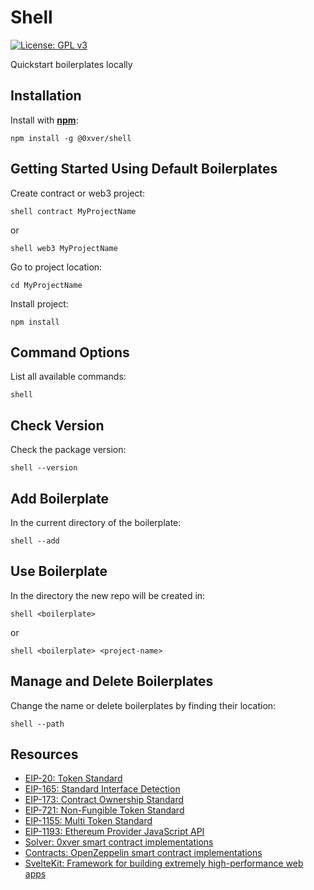 # Shell

[![License: GPL v3](https://img.shields.io/badge/License-GPLv3-blue.svg)](https://www.gnu.org/licenses/gpl-3.0)

Quickstart boilerplates locally

## Installation

Install with [**npm**](https://www.npmjs.com):

```
npm install -g @0xver/shell
```

## Getting Started Using Default Boilerplates

Create contract or web3 project:

```
shell contract MyProjectName
```

or

```
shell web3 MyProjectName
```

Go to project location:

```
cd MyProjectName
```

Install project:

```
npm install
```

## Command Options

List all available commands:

```
shell
```

## Check Version

Check the package version:

```
shell --version
```

## Add Boilerplate

In the current directory of the boilerplate:

```
shell --add
```

## Use Boilerplate

In the directory the new repo will be created in:

```
shell <boilerplate>
```

or

```
shell <boilerplate> <project-name>
```

## Manage and Delete Boilerplates

Change the name or delete boilerplates by finding their location:

```
shell --path
```

## Resources

- [EIP-20: Token Standard](https://eips.ethereum.org/EIPS/eip-20)
- [EIP-165: Standard Interface Detection](https://eips.ethereum.org/EIPS/eip-165)
- [EIP-173: Contract Ownership Standard](https://eips.ethereum.org/EIPS/eip-173)
- [EIP-721: Non-Fungible Token Standard](https://eips.ethereum.org/EIPS/eip-721)
- [EIP-1155: Multi Token Standard](https://eips.ethereum.org/EIPS/eip-1155)
- [EIP-1193: Ethereum Provider JavaScript API](https://eips.ethereum.org/EIPS/eip-1193)
- [Solver: 0xver smart contract implementations](https://github.com/0xver/solver)
- [Contracts: OpenZeppelin smart contract implementations](https://github.com/OpenZeppelin/openzeppelin-contracts)
- [SvelteKit: Framework for building extremely high-performance web apps](https://kit.svelte.dev/docs/introduction)
